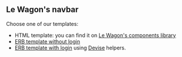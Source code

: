 ## Le Wagon's navbar

Choose one of our templates:

- HTML template: you can find it on [Le Wagon's components library](http://lewagon.github.io/ui-components/#navbar)
- [ERB template without login](https://github.com/lewagon/awesome-navbars/blob/master/templates/_navbar_wagon_without_login.html.erb)
- [ERB template with login](https://github.com/lewagon/awesome-navbars/blob/master/templates/_navbar_wagon.html.erb) using [Devise](https://github.com/plataformatec/devise) helpers.

